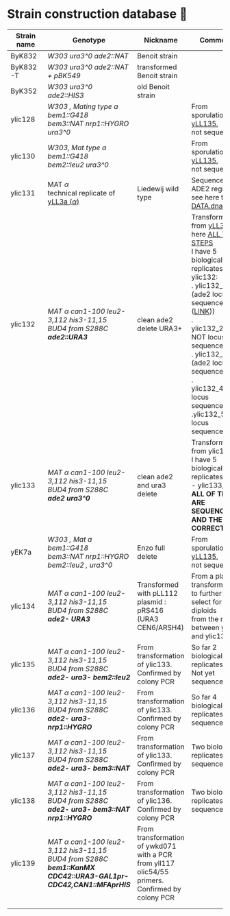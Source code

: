 # Strain construction database :snail:

| Strain name  |Genotype   | Nickname  |Comments   |
|---|---|---|---|
| ByK832  | *W303 ura3^0 ade2::NAT* | Benoit strain  |   |
| ByK832-T  | *W303 ura3^0 ade2::NAT + pBK549* | transformed Benoit strain  |
| ByK352  | *W303 ura3^0 ade2::HIS3*  | old Benoit strain  |   |
| ylic128  | *W303 , Mating type a <br> bem1::G418 <br> bem3::NAT nrp1::HYGRO ura3^0*  |   |  From sporulation of [yLL135](M:\tnw\bn\ll\Shared\Lab-info\Strains,Plasmids,primers\Strains\Liedewij's-yeast-strains.pdf), <br> not sequenced  |
| ylic130  | *W303, Mat type a <br> bem1::G418 <br> bem2::leu2 ura3^0* |   | From sporulation of [yLL135](M:\tnw\bn\ll\Shared\Lab-info\Strains,Plasmids,primers\Strains\Liedewij's-yeast-strains.pdf), <br> not sequenced   |
| ylic131  | MAT $\alpha$ <br> technical replicate of [yLL3a ($\alpha$)](M:\tnw\bn\ll\Shared\Lab-info\Strains,Plasmids,primers\Strains\Liedewij's-yeast-strains.pdf) | Liedewij wild type   |  Sequenced the ADE2 region, see here the [DATA.dna](C:\Users\linigodelacruz\Documents\PhD_2018\Documentation\SATAY\yll3a_ADe2_locus_sequencing\190522NE-165\data_yll3a_sequence.dna) |
| ylic132   | *MAT $\alpha$ can1-100 leu2-3,112 his3-11,15 <br> BUD4 from S288C <br> **ade2::URA3***| clean ade2 delete URA3+ |  Transformed from [yLL3a](M:\tnw\bn\ll\Shared\Lab-info\Strains,Plasmids,primers\Strains\Liedewij's-yeast-strains.pdf), here [ALL THE STEPS](C:\Users\linigodelacruz\Documents\PhD_2018\Documentation\Experimental_Journal\journal\2019-06\Exp_URA_Transformation_2019-06-06.md)<br> I have 5 biological  replicates of ylic132: <br> . ylic132_1 (ade2 locus sequenced ([LINK](C:\Users\linigodelacruz\Documents\PhD_2018\Documentation\Experimental_Journal\journal\2019-06\Exp_Sequencing_ylic132_2019-06-26.md))) <br> . ylic132_2(ade2 NOT locus sequenced) <br> . ylic132_3 (ade2 locus sequenced) <br> . ylic132_4(ade2 locus sequenced) <br> .ylic132_5(ade2 locus sequenced)|
| ylic133  |  *MAT $\alpha$ can1-100 leu2-3,112 his3-11,15 <br> BUD4 from S288C <br> **ade2 ura3^0*** | clean ade2 and ura3 delete  | Transformed from ylic132_2 <br> I have 5 biological replicates: <br> - ylic133_1-5 **ALL OF THEM ARE <br> SEQUENCED AND THEY ARE CORRECT** |
| yEK7a   | *W303 , Mat a <br> bem1::G418 <br> bem3::NAT nrp1::HYGRO bem2::leu2 , ura3^0*   | Enzo full delete  |  From sporulation of [yLL135](M:\tnw\bn\ll\Shared\Lab-info\Strains,Plasmids,primers\Strains\Liedewij's-yeast-strains.pdf), <br> not sequenced    |
| ylic134  | *MAT $\alpha$ can1-100 leu2-3,112 his3-11,15 <br> BUD4 from S288C <br> **ade2- URA3***   | Transformed <br> with pLL112 <br> plasmid : pRS416 (URA3 CEN6/ARSH4)   | From a plasmid <br> transformation to further <br>select for diploids <br>from the mating <br> between yEK7a and ylic134  |
| ylic135  | *MAT $\alpha$ can1-100 leu2-3,112 his3-11,15 <br> BUD4 from S288C <br> **ade2- ura3- bem2::leu2***  | From transformation of ylic133.<br> Confirmed by <br> colony PCR  | So far 2 biological replicates <br> Not yet sequenced  |
|   ylic136  | *MAT $\alpha$ can1-100 leu2-3,112 his3-11,15 <br> BUD4 from S288C <br> **ade2- ura3- nrp1::HYGRO***  | From transformation of ylic133.<br> Confirmed by <br> colony PCR  | So far 4 biological replicates <br> sequenced  |
| ylic137  |  *MAT $\alpha$ can1-100 leu2-3,112 his3-11,15 <br> BUD4 from S288C <br> **ade2- ura3- bem3::NAT***   | From transformation of ylic133.<br> Confirmed by <br> colony PCR    | Two biological replicates, sequenced  |
|  ylic138 |  *MAT $\alpha$ can1-100 leu2-3,112 his3-11,15 <br> BUD4 from S288C <br> **ade2- ura3- bem3::NAT nrp1::HYGRO***   | From transformation of ylic136.<br> Confirmed by <br> colony PCR    | Two biological replicates, sequenced  |
| ylic139  |  *MAT $\alpha$ can1-100 leu2-3,112 his3-11,15 <br> BUD4 from S288C <br> **bem1::KanMX CDC42::URA3-GAL1pr-CDC42,CAN1::MFAprHIS*** | From transformation of ywkd071 with a PCR from yll117 olic54/55 primers.<br> Confirmed by <br> colony PCR   |   |
|   |   |   |   |
|   |   |   |   |

